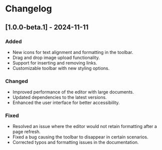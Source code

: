 # Changelog

## [1.0.0-beta.1] - 2024-11-11

### Added
- New icons for text alignment and formatting in the toolbar.
- Drag and drop image upload functionality.
- Support for inserting and removing links.
- Customizable toolbar with new styling options.

### Changed
- Improved performance of the editor with large documents.
- Updated dependencies to the latest versions.
- Enhanced the user interface for better accessibility.

### Fixed
- Resolved an issue where the editor would not retain formatting after a page refresh.
- Fixed a bug causing the toolbar to disappear in certain scenarios.
- Corrected typos and formatting issues in the documentation.